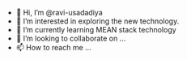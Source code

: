- 👋 Hi, I’m @ravi-usadadiya
- 👀 I’m interested in exploring the new technology.
- 🌱 I’m currently learning MEAN stack technology
- 💞️ I’m looking to collaborate on ...
- 📫 How to reach me ...

<!---
ravi-usadadiya/ravi-usadadiya is a ✨ special ✨ repository because its `README.md` (this file) appears on your GitHub profile.
You can click the Preview link to take a look at your changes.
--->
